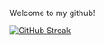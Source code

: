 Welcome to my github!


[![GitHub Streak](https://github-readme-streak-stats.herokuapp.com/?user=archit0&theme=tokyonight&background=f7f7f7&border=grey&stroke=grey)](https://github.com/DenverCoder1/github-readme-streak-stats)
